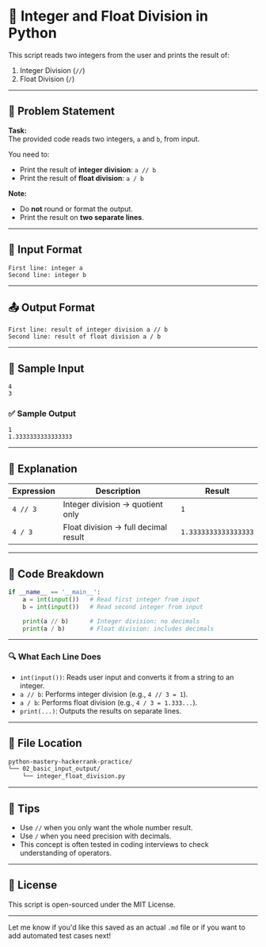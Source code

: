 # 🧮 Integer and Float Division in Python

This script reads two integers from the user and prints the result of:

1. Integer Division (`//`)
2. Float Division (`/`)

---

## 📘 Problem Statement

**Task:**  
The provided code reads two integers, `a` and `b`, from input.

You need to:
- Print the result of **integer division**: `a // b`
- Print the result of **float division**: `a / b`

**Note:**  
- Do **not** round or format the output.
- Print the result on **two separate lines**.

---

## 🧾 Input Format

```
First line: integer a  
Second line: integer b
```

---

## 📤 Output Format

```
First line: result of integer division a // b  
Second line: result of float division a / b
```

---

## 🧪 Sample Input

```
4
3
```

### ✅ Sample Output

```
1
1.3333333333333333
```

---

## 🧠 Explanation

| Expression | Description                            | Result              |
|------------|----------------------------------------|---------------------|
| `4 // 3`   | Integer division → quotient only       | `1`                 |
| `4 / 3`    | Float division → full decimal result   | `1.3333333333333333`|

---

## 🧱 Code Breakdown

```python
if __name__ == '__main__':
    a = int(input())   # Read first integer from input
    b = int(input())   # Read second integer from input

    print(a // b)      # Integer division: no decimals
    print(a / b)       # Float division: includes decimals
```

---

### 🔍 What Each Line Does

* `int(input())`: Reads user input and converts it from a string to an integer.
* `a // b`: Performs integer division (e.g., `4 // 3 = 1`).
* `a / b`: Performs float division (e.g., `4 / 3 = 1.333...`).
* `print(...)`: Outputs the results on separate lines.

---

## 📁 File Location

```bash
python-mastery-hackerrank-practice/
└── 02_basic_input_output/
    └── integer_float_division.py
```

---

## 🙌 Tips

* Use `//` when you only want the whole number result.
* Use `/` when you need precision with decimals.
* This concept is often tested in coding interviews to check understanding of operators.

---

## 🔐 License

This script is open-sourced under the MIT License.

---

Let me know if you'd like this saved as an actual `.md` file or if you want to add automated test cases next!
